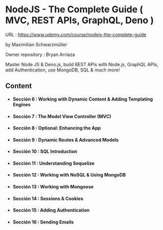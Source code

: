 # NodeJS - The Complete Guide ( MVC, REST APIs, GraphQL, Deno )

URL : https://www.udemy.com/course/nodejs-the-complete-guide

by Maximilian Schwarzmüller

Owner repository : Bryan Arriaza

Master Node JS & Deno.js, build REST APIs with Node.js, GraphQL APIs, add Authentication, use MongoDB, SQL & much more!

## Content

- #### Sección 6 : Working with Dynamic Content & Adding Templating Engines
- #### Sección 7 : The Model View Controller (MVC)
- #### Sección 8 : Optional: Enhancing the App
- #### Sección 9 : Dynamic Routes & Advanced Models
- #### Sección 10 : SQL Introduction
- #### Sección 11 : Understanding Sequelize
- #### Sección 12 : Working with NoSQL & Using MongoDB
- #### Sección 13 : Working with Mongoose
- #### Sección 14 : Sessions & Cookies
- #### Sección 15 : Adding Authentication
- #### Sección 16 : Sending Emails
